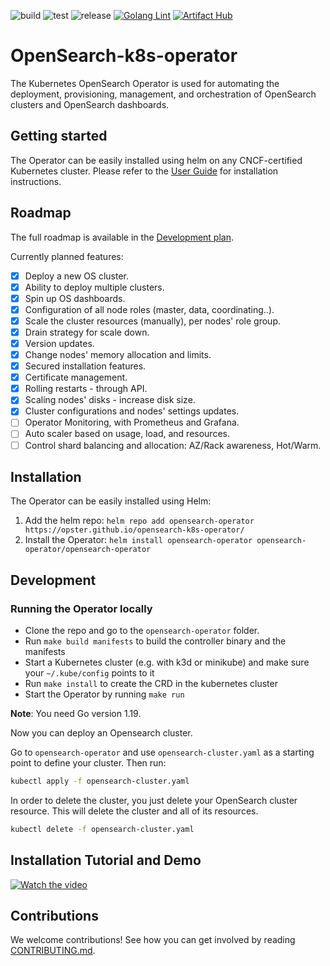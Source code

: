 ![build](https://github.com/opster/opensearch-k8s-operator/actions/workflows/docker-build.yaml/badge.svg) ![test](https://github.com/opster/opensearch-k8s-operator/actions/workflows/testing.yaml/badge.svg) ![release](https://img.shields.io/github/v/release/opster/opensearch-k8s-operator) [![Golang Lint](https://github.com/Opster/opensearch-k8s-operator/actions/workflows/linting.yaml/badge.svg)](https://github.com/Opster/opensearch-k8s-operator/actions/workflows/linting.yaml) [![Artifact Hub](https://img.shields.io/endpoint?url=https://artifacthub.io/badge/repository/opensearch-operator)](https://artifacthub.io/packages/search?repo=opensearch-operator)


# OpenSearch-k8s-operator

The Kubernetes OpenSearch Operator is used for automating the deployment, provisioning, management, and orchestration of OpenSearch clusters and OpenSearch dashboards.

## Getting started

The Operator can be easily installed using helm on any CNCF-certified Kubernetes cluster. Please refer to the [User Guide](./docs/userguide/main.md) for installation instructions.

## Roadmap

The full roadmap is available in the [Development plan](./docs/designs/dev-plan.md).

Currently planned features:

- [x] Deploy a new OS cluster.
- [x] Ability to deploy multiple clusters.
- [x] Spin up OS dashboards.
- [x] Configuration of all node roles (master, data, coordinating..).
- [x] Scale the cluster resources (manually), per nodes' role group.
- [x] Drain strategy for scale down.
- [x] Version updates.
- [x] Change nodes' memory allocation and limits.
- [x] Secured installation features.
- [x] Certificate management.
- [x] Rolling restarts - through API.
- [x] Scaling nodes' disks - increase disk size.
- [x] Cluster configurations and nodes' settings updates.
- [ ] Operator Monitoring, with Prometheus and Grafana.
- [ ] Auto scaler based on usage, load, and resources.
- [ ] Control shard balancing and allocation: AZ/Rack awareness, Hot/Warm.

## Installation
The Operator can be easily installed using Helm:

1. Add the helm repo: `helm repo add opensearch-operator https://opster.github.io/opensearch-k8s-operator/`
2. Install the Operator: `helm install opensearch-operator opensearch-operator/opensearch-operator`

## Development

### Running the Operator locally

- Clone the repo and go to the `opensearch-operator` folder.
- Run `make build manifests` to build the controller binary and the manifests
- Start a Kubernetes cluster (e.g. with k3d or minikube) and make sure your `~/.kube/config` points to it
- Run `make install` to create the CRD in the kubernetes cluster
- Start the Operator by running `make run`

**Note**: You need Go version 1.19.

Now you can deploy an Opensearch cluster.

Go to `opensearch-operator` and use `opensearch-cluster.yaml` as a starting point to define your cluster. Then run:

```bash
kubectl apply -f opensearch-cluster.yaml
```

In order to delete the cluster, you just delete your OpenSearch cluster resource. This will delete the cluster and all of its resources.

```bash
kubectl delete -f opensearch-cluster.yaml
```

## Installation Tutorial and Demo

[![Watch the video](https://opster.com/wp-content/uploads/2022/05/Operator-Installation-Tutorial.png)](https://player.vimeo.com/video/708641527)

## Contributions

We welcome contributions! See how you can get involved by reading [CONTRIBUTING.md](./CONTRIBUTING.md).
